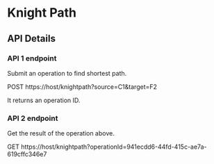 # Knight Path

## API Details

### API 1 endpoint
Submit an operation to find shortest path.<p>
POST https://host/knightpath?source=C1&target=F2
<p>It returns an operation ID.</p>

### API 2 endpoint
Get the result of the operation above.<p>
GET https://host/knightpath?operationId=941ecdd6-44fd-415c-ae7a-619cffc346e7


